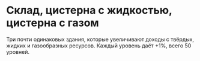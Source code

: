 # Склад, цистерна с жидкостью, цистерна с газом

Три почти одинаковых здания, которые увеличивают доходы с твёрдых, жидких и газообразных ресурсов.
Каждый уровень даёт +1%, всего 50 уровней.

